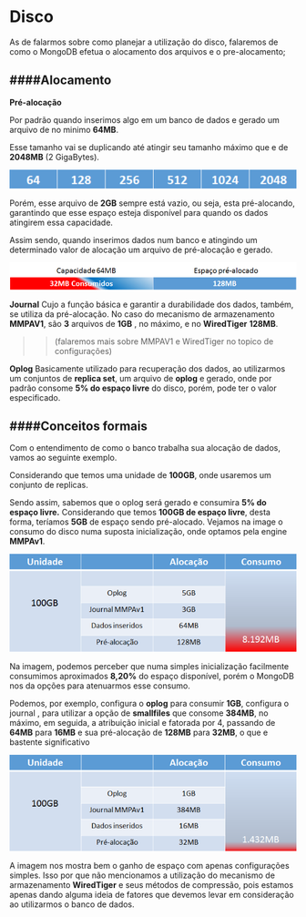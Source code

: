 # Disco
As de falarmos sobre como planejar a utilização do disco, falaremos de como o MongoDB efetua o alocamento dos arquivos e o pre-alocamento;

####Alocamento
----------

**Pré-alocação**

Por padrão quando inserimos algo  em um banco  de dados e gerado um arquivo de no minimo **64MB**.

Esse  tamanho vai se duplicando até atingir seu tamanho máximo que e de **2048MB** (2 GigaBytes).

![alocação](https://github.com/VagnerSilva/MongoDB/blob/master/Perifericos/imgs/aloca.png)


Porém, esse arquivo de **2GB** sempre está vazio, ou seja, esta pré-alocando, garantindo que esse espaço esteja disponível para quando os dados atingirem essa capacidade.

Assim sendo, quando inserimos dados num banco e atingindo um determinado valor de alocação um arquivo de pré-alocação e gerado.

![pre-alocado](https://github.com/VagnerSilva/MongoDB/blob/master/Perifericos/imgs/pre-aloca.png)

**Journal**
Cujo a função básica e garantir a durabilidade dos dados, também, se utiliza da pré-alocação.
No caso do mecanismo de armazenamento **MMPAV1**, são **3** arquivos de **1GB** , no máximo, e no **WiredTiger** **128MB**. 
>>(falaremos mais sobre MMPAV1 e WiredTiger no topico de configurações)

**Oplog**
Basicamente utilizado para recuperação dos dados, ao utilizarmos um conjuntos de **replica set**, um arquivo de **oplog** e gerado, onde por padrão consome **5% do espaço livre** do disco, porém, pode ter o valor especificado.

####Conceitos formais
----------
Com o entendimento de como o banco trabalha sua alocação de dados, vamos ao seguinte exemplo.

Considerando que temos  uma unidade de **100GB**, onde usaremos um conjunto de replicas.

 Sendo assim, sabemos que  o oplog será gerado e consumira **5% do espaço livre.**
Considerando que temos **100GB  de espaço livre**, desta forma, teríamos **5GB**   de espaço sendo pré-alocado.
Vejamos na image o consumo do disco numa suposta inicialização, onde optamos pela engine **MMPAv1**.

![ex1](https://github.com/VagnerSilva/MongoDB/blob/master/Perifericos/imgs/ex1.png)

Na imagem, podemos perceber que numa simples inicialização facilmente consumimos  aproximados **8,20%** do espaço disponível, porém o MongoDB nos da opções para atenuarmos esse consumo.

Podemos, por exemplo, configura o **oplog** para consumir **1GB**,
configura o journal , para utilizar  a opção de **smallfiles** que consome **384MB**, no máximo, em seguida, a atribuição  inicial e fatorada por 4, passando de **64MB** para **16MB** e sua pré-alocação de **128MB** para **32MB**, o que e bastente significativo

![ex2](https://github.com/VagnerSilva/MongoDB/blob/master/Perifericos/imgs/ex2.png)

A imagem nos mostra bem o ganho de espaço com apenas configurações simples. 
Isso por que não mencionamos a utilização do mecanismo de armazenamento **WiredTiger**  e seus métodos de compressão, pois estamos apenas dando alguma ideia de fatores que devemos levar em consideração ao utilizarmos o banco de dados.
